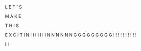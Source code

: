 

L
E
T
'
S

M
A
K
E

T
H
I
S

E
X
C
I
T
I
N
I
I
I
I
I
I
I
N
N
N
N
N
N
G
G
G
G
G
G
G
G
G
!
!
!
!
!
!
!
!
!
!

!
!




<!-- I am the end, Patrick -->